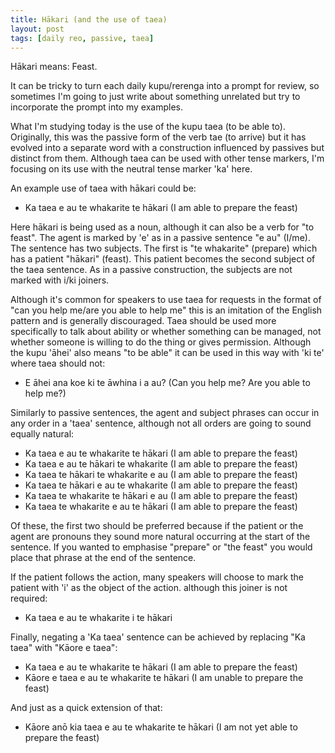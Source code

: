 ```yaml
---
title: Hākari (and the use of taea)
layout: post
tags: [daily reo, passive, taea]
---
```

Hākari means: Feast.

It can be tricky to turn each daily kupu/rerenga into a prompt for review, so sometimes I'm going to just write about something unrelated but try to incorporate the prompt into my examples.

What I'm studying today is the use of the kupu taea (to be able to). Originally, this was the passive form of the verb tae (to arrive) but it has evolved into a separate word with a construction influenced by passives but distinct from them. Although taea can be used with other tense markers, I'm focusing on its use with the neutral tense marker 'ka' here.

An example use of taea with hākari could be:
- Ka taea e au te whakarite te hākari (I am able to prepare the feast)

Here hākari is being used as a noun, although it can also be a verb for "to feast". The agent is marked by 'e' as in a passive sentence "e au" (I/me). The sentence has two subjects. The first is "te whakarite" (prepare) which has a patient "hākari" (feast). This patient becomes the second subject of the taea sentence. As in a passive construction, the subjects are not marked with i/ki joiners.

Although it's common for speakers to use taea for requests in the format of "can you help me/are you able to help me" this is an imitation of the English pattern and is generally discouraged. Taea should be used more specifically to talk about ability or whether something can be managed, not whether someone is willing to do the thing or gives permission. Although the kupu 'āhei' also means "to be able" it can be used in this way with 'ki te' where taea should not:
- E āhei ana koe ki te āwhina i a au? (Can you help me? Are you able to help me?)

Similarly to passive sentences, the agent and subject phrases can occur in any order in a 'taea' sentence, although not all orders are going to sound equally natural:
- Ka taea e au te whakarite te hākari (I am able to prepare the feast)
- Ka taea e au te hākari te whakarite (I am able to prepare the feast)
- Ka taea te hākari te whakarite e au (I am able to prepare the feast)
- Ka taea te hākari e au te whakarite (I am able to prepare the feast)
- Ka taea te whakarite te hākari e au (I am able to prepare the feast)
- Ka taea te whakarite e au te hākari (I am able to prepare the feast)

Of these, the first two should be preferred because if the patient or the agent are pronouns they sound more natural occurring at the start of the sentence. If you wanted to emphasise "prepare" or "the feast" you would place that phrase at the end of the sentence.

If the patient follows the action, many speakers will choose to mark the patient with 'i' as the object of the action. although this joiner is not required:
- Ka taea e au te whakarite i te hākari

Finally, negating a 'Ka taea' sentence can be achieved by replacing "Ka taea" with "Kāore e taea":
- Ka taea e au te whakarite te hākari (I am able to prepare the feast)
- Kāore e taea e au te whakarite te hākari (I am unable to prepare the feast)

And just as a quick extension of that:
- Kāore anō kia taea e au te whakarite te hākari (I am not yet able to prepare the feast)
